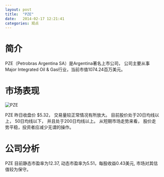 ```yaml
---
layout: post
title:  "PZE"
date:   2014-02-17 12:21:41
categories: 观点
---
```


# 简介
PZE（Petrobras Argentina SA）是Argentina著名上市公司，
公司主要从事Major Integrated Oil & Gas行业，当前市值1074.24百万美元。

# 市场表现

![PZE](http://finviz.com/chart.ashx?t=PZE&ty=c&ta=1&p=d&s=l)

PZE 昨日收盘价 $5.32，
交易量较正常情况有所放大。
目前股价处于20日均线以上，
50日均线以下，
并且处于200日均线以上。
从短期市场走势来看，
股价走势平稳，投资者应减少无谓的操作。

# 公司分析
PZE 目前静态市盈率为12.37, 动态市盈率为5.51，每股收益0.43美元,
市场对其估值较为保守。
